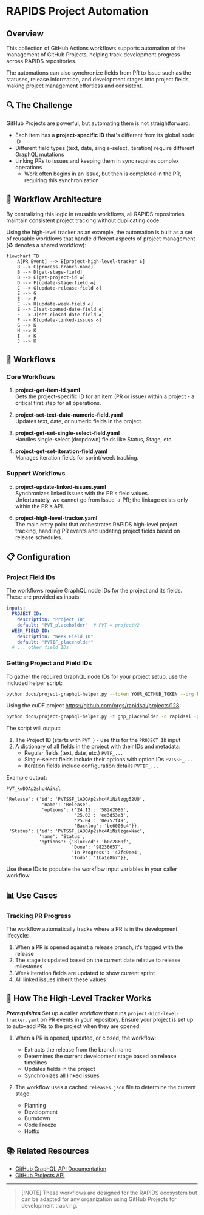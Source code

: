 # RAPIDS Project Automation

## Overview

This collection of GitHub Actions workflows supports automation of the management of GitHub Projects, helping track development progress across RAPIDS repositories. 

The automations can also synchronize fields from PR to Issue such as the statuses, release information, and development stages into project fields, making project management effortless and consistent.

## 🔍 The Challenge

GitHub Projects are powerful, but automating them is not straightforward:

- Each item has a **project-specific ID** that's different from its global node ID
- Different field types (text, date, single-select, iteration) require different GraphQL mutations
- Linking PRs to issues and keeping them in sync requires complex operations
   - Work often begins in an Issue, but then is completed in the PR, requiring this synchronization

## 🧩 Workflow Architecture

By centralizing this logic in reusable workflows, all RAPIDS repositories maintain consistent project tracking without duplicating code.

Using the high-level tracker as an example, the automation is built as a set of reusable workflows that handle different aspects of project management (♻️ denotes a shared workflow):

```mermaid
flowchart TD
    A[PR Event] --> B[project-high-level-tracker ♻️]
    B --> C[process-branch-name]
    B --> D[get-stage-field]
    B --> E[get-project-id ♻️]
    D --> F[update-stage-field ♻️]
    C --> G[update-release-field ♻️]
    E --> G
    E --> F
    E --> H[update-week-field ♻️]
    E --> I[set-opened-date-field ♻️]
    E --> J[set-closed-date-field ♻️]
    F --> K[update-linked-issues ♻️]
    G --> K
    H --> K
    I --> K
    J --> K
```

## 📁 Workflows

### Core Workflows

1. **project-get-item-id.yaml**  
   Gets the project-specific ID for an item (PR or issue) within a project - a critical first step for all operations.

2. **project-set-text-date-numeric-field.yaml**  
   Updates text, date, or numeric fields in the project.

3. **project-get-set-single-select-field.yaml**  
   Handles single-select (dropdown) fields like Status, Stage, etc.

4. **project-get-set-iteration-field.yaml**  
   Manages iteration fields for sprint/week tracking.

### Support Workflows

5. **project-update-linked-issues.yaml**  
   Synchronizes linked issues with the PR's field values.<br>
   Unfortunately, we cannot go from Issue -> PR; the linkage exists only within the PR's API.

6. **project-high-level-tracker.yaml**  
   The main entry point that orchestrates RAPIDS high-level project tracking, handling PR events and updating project fields based on release schedules.

## 📋 Configuration

### Project Field IDs

The workflows require GraphQL node IDs for the project and its fields. These are provided as inputs:

```yaml
inputs:
  PROJECT_ID:
    description: "Project ID"
    default: "PVT_placeholder"  # PVT = projectV2
  WEEK_FIELD_ID:
    description: "Week Field ID"
    default: "PVTIF_placeholder"
  # ... other field IDs
```

### Getting Project and Field IDs

To gather the required GraphQL node IDs for your project setup, use the included helper script:

```bash
python docs/project-graphql-helper.py --token YOUR_GITHUB_TOKEN --org PROJECT_ORG_NAME --project PROJECT_NUMBER
```

Using the cuDF project https://github.com/orgs/rapidsai/projects/128:
```bash
python docs/project-graphql-helper.py -t ghp_placeholder -o rapidsai -p 128
```

The script will output:
1. The Project ID (starts with `PVT_`) - use this for the `PROJECT_ID` input
2. A dictionary of all fields in the project with their IDs and metadata:
   - Regular fields (text, date, etc.) `PVTF_...`
   - Single-select fields include their options with option IDs `PVTSSF_...`
   - Iteration fields include configuration details `PVTIF_...`

Example output:
```
PVT_kwDOAp2shc4AiNzl

'Release': {'id': 'PVTSSF_lADOAp2shc4AiNzlzgg52UQ',
             'name': 'Release',
             'options': {'24.12': '582d2086',
                         '25.02': 'ee3d53a3',
                         '25.04': '0e757f49',
                         'Backlog': 'be6006c4'}},
 'Status': {'id': 'PVTSSF_lADOAp2shc4AiNzlzgaxNac',
            'name': 'Status',
            'options': {'Blocked': 'b0c2860f',
                        'Done': '98236657',
                        'In Progress': '47fc9ee4',
                        'Todo': '1ba1e8b7'}},
```

Use these IDs to populate the workflow input variables in your caller workflow.

## 📊 Use Cases

### Tracking PR Progress

The workflow automatically tracks where a PR is in the development lifecycle:

1. When a PR is opened against a release branch, it's tagged with the release
2. The stage is updated based on the current date relative to release milestones
3. Week iteration fields are updated to show current sprint
4. All linked issues inherit these values

## 🚀 How The High-Level Tracker Works

***Prerequisites***
Set up a caller workflow that runs `project-high-level-tracker.yaml` on PR events in your repository.
Ensure your project is set up to auto-add PRs to the project when they are opened.

1. When a PR is opened, updated, or closed, the workflow:
   - Extracts the release from the branch name
   - Determines the current development stage based on release timelines
   - Updates fields in the project
   - Synchronizes all linked issues

2. The workflow uses a cached `releases.json` file to determine the current stage:
   - Planning
   - Development
   - Burndown
   - Code Freeze
   - Hotfix

## 📚 Related Resources

- [GitHub GraphQL API Documentation](https://docs.github.com/en/graphql)
- [GitHub Projects API](https://docs.github.com/en/issues/planning-and-tracking-with-projects/automating-your-project/using-the-api-to-manage-projects)

---

> [!NOTE] These workflows are designed for the RAPIDS ecosystem but can be adapted for any organization using GitHub Projects for development tracking.
